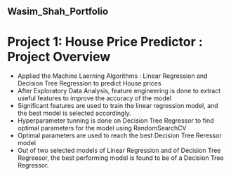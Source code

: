 ## Wasim_Shah_Portfolio 

# Project 1: House Price Predictor : Project Overview
* Applied the Machine Laerning Algorithms : Linear Regression and Decision Tree Regression to predict House prices 
* After Exploratory Data Analysis, feature engineering is done to extract useful features to improve the accuracy of the model
* Significant features are used to train the linear regression model, and the best model is selected accordingly.
* Hyperparameter tunning is done on Decision Tree Regressor to find optimal parameters for the model using RandomSearchCV
* Optimal parameters are used to reach the best Decision Tree Reressor model
* Out of two selected models of Linear Regression and of Decision Tree Regreesor, the best performing model is found to be of a Decision Tree Regressor.
